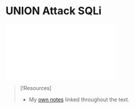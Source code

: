 # UNION Attack SQLi
![My notes on UNION Attacks](../../../cybersecurity/TTPs/exploitation/injection/UNION-attack.md)



> [!Resources]
> - My [own notes](https://github.com/trshpuppy/obsidian-notes) linked throughout the text.